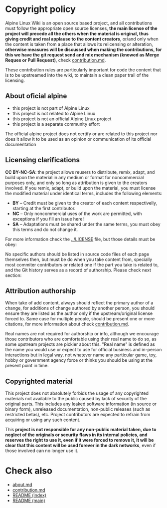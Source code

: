 
# Copyright policy

Alpine Linux Wiki is an open source based project, and all contributions must follow the appropriate 
open source licenses, **the main license of the project will precede all the others when 
the material is original, thus giving credit and real applause to the content creators**, 
or/and only when the content is taken from a place that allows its relicensing or alteration, 
**otherwise measures will be discussed when making the contributions, for this we have the git 
request send and mix mechanism (knowed as Merge Reques or Pull Request)**, check [contribution.md](contribution.md).

These contribution rules are particularly important for code the content that is to be 
upstreamed into the wiki, to maintain a clean paper trail of the licensing.

## About oficial alpine

- this project is not part of Alpine Linux
- this project is not related to Alpine Linux
- this project is not an official Alpine Linux project
- this project is a separate community effort

The official alpine project does not certify or are related to this project 
nor does it allow it to be used as an opinion or communication of its official documentation

## Licensing clarifications

**CC BY-NC-SA**: the project allows reusers to distribute, remix, adapt, and build upon the material 
in any medium or format for noncommercial purposes only, and only so long as attribution is given 
to the creators involved. If you remix, adapt, or build upon the material, you must license the modified 
material under identical terms,  includes the following elements:

* **BY**  – Credit must be given to the creator of each content respectivelly, starting at the first contributor.
* **NC**  – Only noncommercial uses of the work are permitted, with exceptions if you fill an issue here!
* **SA**  – Adaptations must be shared under the same terms, you must obey this terms and do not change it.

For more information check the [../LICENSE](../LICENSE) file, but those details must be obey:

No specific authors should be listed in source code files of each page themselves then, but must be do 
when you take content from, specially most commiter contributors or related one if the part 
you take is related to, and the Git history serves as a record of authorship. Please check next section:

## Attribution authorship

When take of add content, always should reflect the primary author of a change, for additions of change 
authored by another person, you should ensure they are listed as the author only if 
the upstream/original license forced to. Same case for multiple people, should 
be present one or more citations, for more information about check [contribution.md](contribution.md).

Real names are not required for authorship or info, although we encourage those contributors who are 
comfortable using their real name to do so, as some upstream projects are pickier about this. 
"Real name" is defined as the name you would use or expect to use for official business and in-person 
interactions but in legal way, not whatever name any particular game, toy, hobby or government agency 
force or thinks you should be using at the present point in time.

## Copyrighted material

This project does not absolutely forbids the usage of any copyrighted materials not available 
to the public caused by lack of security of the original parts. This includes any leaked software information
(in source or binary form), unreleased documentation, non-public releases (such as restricted betas), etc. 
Project contributors are expected to refrain from acquiring or using any such content. 

This **project is not responsible for any non-public material taken, due to neglect of the originals 
or security flaws in its internal policies, and reserves the right to use it, even if it were 
forced to remove it, it will be clear that this content will be used forever in the dark networks**, 
even if those involved can no longer use it.

# Check also

* [about.md](about.md)
* [contribution.md](contribution.md)
* [README (index)](README.md)
* [README (main)](../README.md)
